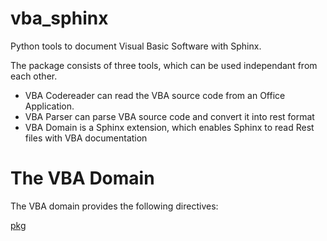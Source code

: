 # vba_sphinx
 Python tools to document Visual Basic Software with Sphinx.

 The package consists of three tools, which can be used independant from each other.

 - VBA Codereader can read the VBA source code from an Office Application.
 - VBA Parser can parse VBA source code and convert it into rest format
 - VBA Domain is a Sphinx extension, which enables Sphinx to read Rest files with VBA documentation

 # The VBA Domain

 The VBA domain provides the following directives:

 [pkg](https://py-pkgs.org/welcome)
